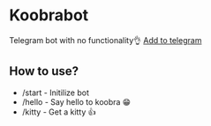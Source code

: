 # Koobrabot

Telegram bot with no functionality👌
[Add to telegram](t.me/Koobrabot_bot)

## How to use?

- /start - Initilize bot
- /hello - Say hello to koobra 😁
- /kitty - Get a kitty 👍
